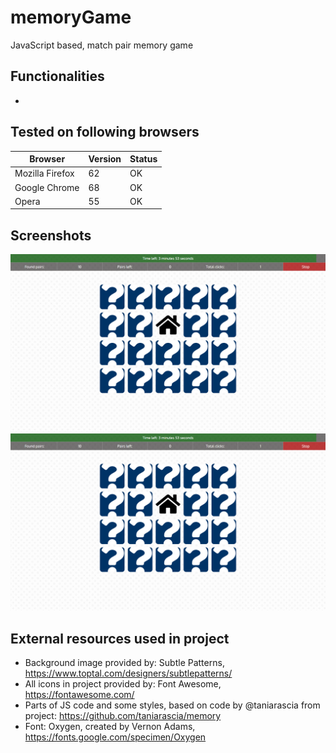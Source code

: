 # memoryGame

JavaScript based, match pair memory game

## Functionalities

*

## Tested on following browsers

| Browser  | Version  | Status |
|---|---|---|
|Mozilla Firefox|62|OK|
|Google Chrome|68|OK|
|Opera|55|OK|  

## Screenshots 

![Game window screenshoot](project_img/screen1.png)
![Finished game screenshoot](project_img/screen1.png)

## External resources used in project

* Background image provided by: Subtle Patterns, https://www.toptal.com/designers/subtlepatterns/
* All icons in project provided by: Font Awesome, https://fontawesome.com/
* Parts of JS code and some styles, based on code by @taniarascia from project: https://github.com/taniarascia/memory
* Font: Oxygen, created by Vernon Adams, https://fonts.google.com/specimen/Oxygen
